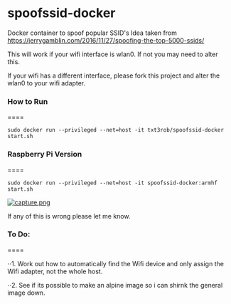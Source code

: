# spoofssid-docker
Docker container to spoof popular SSID's
Idea taken from https://jerrygamblin.com/2016/11/27/spoofing-the-top-5000-ssids/

This will work if your wifi interface is wlan0. If not you may need to alter this.

If your wifi has a different interface, please fork this project and alter the wlan0 to your wifi adapter.

### How to Run
====

```
sudo docker run --privileged --net=host -it txt3rob/spoofssid-docker start.sh
```

### Raspberry Pi Version
====

```
sudo docker run --privileged --net=host -it spoofssid-docker:armhf start.sh
```

[![capture.png](https://s26.postimg.org/4ju3ybieh/capture.png)](https://postimg.org/image/j318zqbj9/)




If any of this is wrong please let me know.


### To Do:
====

⋅⋅1. Work out how to automatically find the Wifi device and only assign the Wifi adapter, not the whole host.

⋅⋅2. See if its possible to make an alpine image so i can shirnk the general image down.
